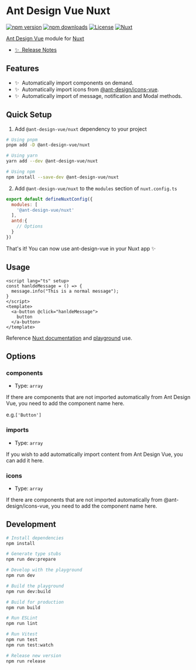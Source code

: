 <!--
Get your module up and running quickly.

Find and replace all on all files (CMD+SHIFT+F):
- Name: Ant Design Vue Nuxt
- Package name: @ant-design-vue/nuxt
- Description: My new Nuxt module
-->

# Ant Design Vue Nuxt

[![npm version][npm-version-src]][npm-version-href]
[![npm downloads][npm-downloads-src]][npm-downloads-href]
[![License][license-src]][license-href]
[![Nuxt][nuxt-src]][nuxt-href]

[Ant Design Vue](https://www.antdv.com) module for [Nuxt](https://nuxt.com/)

- [✨ &nbsp;Release Notes](/CHANGELOG.md)
<!-- - [🏀 Online playground](https://stackblitz.com/github/your-org/@ant-design-vue/nuxt?file=playground%2Fapp.vue) -->
<!-- - [📖 &nbsp;Documentation](https://example.com) -->

## Features

<!-- Highlight some of the features your module provide here -->
- ✨ &nbsp;Automatically import components on demand.
- ✨ &nbsp;Automatically import icons from [@ant-design/icons-vue](https://github.com/ant-design/ant-design-icons/tree/master/packages/icons-vue).
- ✨ &nbsp;Automatically import of message, notification and Modal methods.

## Quick Setup

1. Add `@ant-design-vue/nuxt` dependency to your project

```bash
# Using pnpm
pnpm add -D @ant-design-vue/nuxt

# Using yarn
yarn add --dev @ant-design-vue/nuxt

# Using npm
npm install --save-dev @ant-design-vue/nuxt
```

2. Add `@ant-design-vue/nuxt` to the `modules` section of `nuxt.config.ts`

```js
export default defineNuxtConfig({
  modules: [
    '@ant-design-vue/nuxt'
  ],
  antd:{
    // Options
  }
})
```

That's it! You can now use ant-design-vue in your Nuxt app ✨


## Usage

```vue
<script lang="ts" setup>
const hanldeMessage = () => {
  message.info("This is a normal message");
}
</script>
<template>
  <a-button @click="hanldeMessage">
    button
  </a-button>
</template>
```
Reference [Nuxt documentation](https://nuxt.com/docs/guide/directory-structure/components) and [playground](./playground/app.vue) use.

## Options

### components

* Type: `array`

If there are components that are not imported automatically from Ant Design Vue, you need to add the component name here.

e.g.`['Button']`

### imports

* Type: `array`

If you wish to add automatically import content from Ant Design Vue, you can add it here.

### icons

* Type: `array`

If there are components that are not imported automatically from @ant-design/icons-vue, you need to add the component name here.


## Development

```bash
# Install dependencies
npm install

# Generate type stubs
npm run dev:prepare

# Develop with the playground
npm run dev

# Build the playground
npm run dev:build

# Build for production
npm run build

# Run ESLint
npm run lint

# Run Vitest
npm run test
npm run test:watch

# Release new version
npm run release
```

<!-- Badges -->
[npm-version-src]: https://img.shields.io/npm/v/@ant-design-vue/nuxt/latest.svg?style=flat&colorA=18181B&colorB=28CF8D
[npm-version-href]: https://npmjs.com/package/@ant-design-vue/nuxt

[npm-downloads-src]: https://img.shields.io/npm/dm/@ant-design-vue/nuxt.svg?style=flat&colorA=18181B&colorB=28CF8D
[npm-downloads-href]: https://npmjs.com/package/@ant-design-vue/nuxt

[license-src]: https://img.shields.io/npm/l/@ant-design-vue/nuxt.svg?style=flat&colorA=18181B&colorB=28CF8D
[license-href]: https://npmjs.com/package/@ant-design-vue/nuxt

[nuxt-src]: https://img.shields.io/badge/Nuxt-18181B?logo=nuxt.js
[nuxt-href]: https://nuxt.com
